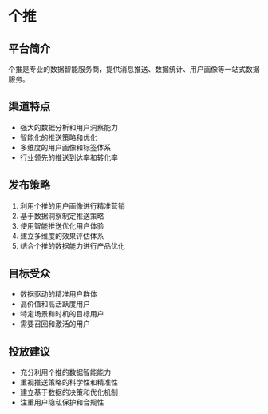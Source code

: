 # 个推

## 平台简介
个推是专业的数据智能服务商，提供消息推送、数据统计、用户画像等一站式数据服务。

## 渠道特点
- 强大的数据分析和用户洞察能力
- 智能化的推送策略和优化
- 多维度的用户画像和标签体系
- 行业领先的推送到达率和转化率

## 发布策略
1. 利用个推的用户画像进行精准营销
2. 基于数据洞察制定推送策略
3. 使用智能推送优化用户体验
4. 建立多维度的效果评估体系
5. 结合个推的数据能力进行产品优化

## 目标受众
- 数据驱动的精准用户群体
- 高价值和高活跃度用户
- 特定场景和时机的目标用户
- 需要召回和激活的用户

## 投放建议
- 充分利用个推的数据智能能力
- 重视推送策略的科学性和精准性
- 建立基于数据的决策和优化机制
- 注重用户隐私保护和合规性